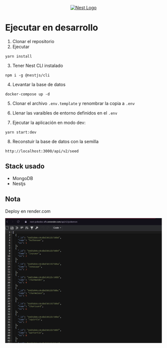 <p align="center">
  <a href="http://nestjs.com/" target="blank"><img src="https://nestjs.com/img/logo-small.svg" width="200" alt="Nest Logo" /></a>
</p>

# Ejecutar en desarrollo

1. Clonar el repositorio
2. Ejecutar
```
yarn install
```

3. Tener Nest CLI instalado

```
npm i -g @nestjs/cli
```

4. Levantar la base de datos
```
docker-compose up -d
```

5. Clonar el archivo ```.env.template``` y renombrar la copia a ```.env```

6. Llenar las varaibles de entorno definidos en el ```.env```

7. Ejecutar la aplicación en modo dev:

```
yarn start:dev
```

8. Reconstuir la base de datos con la semilla
```
http://localhost:3000/api/v2/seed
```


## Stack usado

* MongoDB
* Nestjs


## Nota
Deploy en render.com 

![Example](./public/images/example.png)
